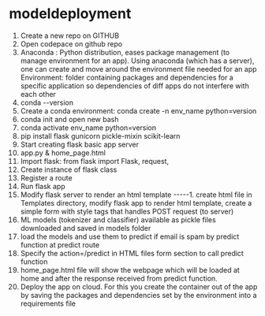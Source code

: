 # modeldeployment

1. Create a new repo on GITHUB 
2. Open codepace on github repo 
3. Anaconda : Python distribution, eases package management (to manage environment for an app). Using anaconda (which has a server), one can create and move around the environment file needed for an app
Environment: folder containing packages and dependencies for a specific application so dependencies of diff apps do not interfere with each other 
4. conda --version
5. Create a conda environment: conda create -n env_name python=version
6. conda init and open new bash
7. conda activate env_name python=version
8. pip install flask gunicorn pickle-mixin scikit-learn
9. Start creating flask basic app server
10. app.py & home_page.html
11. Import flask: from flask import Flask, request, 
12. Create instance of flask class
13. Register a route
14. Run flask app
15. Modify flask server to render an html template 
-----1. create html file in Templates directory, modify flask app to render html template, create a simple form with style tags that handles POST request (to server)
16. ML models (tokenizer and classifier) available as pickle files downloaded and saved in models folder
17. load the models and use them to predict if email is spam by predict function at predict route
18. Specify the action=/predict in HTML files form section to call predict function
19. home_page.html file will show the webpage which will be loaded at home and after the response received from predict function.
20. Deploy the app on cloud. For this you create the container out of the app by saving the packages and dependencies set by the environment into a requirements file
